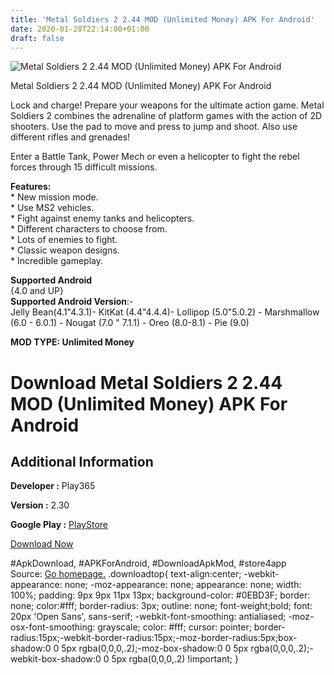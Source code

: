```yaml
---
title: 'Metal Soldiers 2 2.44 MOD (Unlimited Money) APK For Android'
date: 2020-01-28T22:14:00+01:00
draft: false
---
```


![Metal Soldiers 2 2.44 MOD (Unlimited Money) APK For Android](https://i1.wp.com/apkhome.net/wp-content/uploads/2020/01/Metal-Soldiers-2-2.44-MOD-Unlimited-Money.png "Metal Soldiers 2 2.44 MOD (Unlimited Money) APK For Android")

  

Metal Soldiers 2 2.44 MOD (Unlimited Money) APK For Android

Lock and charge! Prepare your weapons for the ultimate action game. Metal Soldiers 2 combines the adrenaline of platform games with the action of 2D shooters. Use the pad to move and press to jump and shoot. Also use different rifles and grenades!

Enter a Battle Tank, Power Mech or even a helicopter to fight the rebel forces through 15 difficult missions.

**Features:**  
\* New mission mode.  
\* Use MS2 vehicles.  
\* Fight against enemy tanks and helicopters.  
\* Different characters to choose from.  
\* Lots of enemies to fight.  
\* Classic weapon designs.  
\* Incredible gameplay.

**Supported Android**  
{4.0 and UP}  
**Supported Android Version**:-  
Jelly Bean(4.1"4.3.1)- KitKat (4.4"4.4.4)- Lollipop (5.0"5.0.2) - Marshmallow (6.0 - 6.0.1) - Nougat (7.0 " 7.1.1) - Oreo (8.0-8.1) - Pie (9.0)

**MOD TYPE: Unlimited Money**

Download Metal Soldiers 2 2.44 MOD (Unlimited Money) APK For Android
====================================================================

Additional Information
----------------------

**Developer :** Play365

**Version :** 2.30

**Google Play :** [PlayStore](https://play.google.com/store/apps/details?id=com.playappking.ametalsoldiers2)

  

[Download Now](https://store4app.co/post/metal-soldiers-2-2-44-mod-unlimited-money-apk-for-android_1580242620)

  
#ApkDownload, #APKForAndroid, #DownloadApkMod, #store4app  
Source: [Go homepage.](https://store4app.co/post/metal-soldiers-2-2-44-mod-unlimited-money-apk-for-android_1580242620) .downloadtop{ text-align:center; -webkit-appearance: none; -moz-appearance: none; appearance: none; width: 100%; padding: 9px 9px 11px 13px; background-color: #0EBD3F; border: none; color:#fff; border-radius: 3px; outline: none; font-weight;bold; font: 20px 'Open Sans', sans-serif; -webkit-font-smoothing: antialiased; -moz-osx-font-smoothing: grayscale; color: #fff; cursor: pointer; border-radius:15px;-webkit-border-radius:15px;-moz-border-radius:5px;box-shadow:0 0 5px rgba(0,0,0,.2);-moz-box-shadow:0 0 5px rgba(0,0,0,.2);-webkit-box-shadow:0 0 5px rgba(0,0,0,.2) !important; }